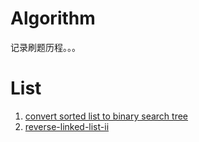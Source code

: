 # Algorithm
记录刷题历程。。。
# List
1. [convert sorted list to binary search tree](./LeetCode/convert-sorted-list-to-binary-search-tree.md)
2. [reverse-linked-list-ii](LeetCode/reverse-linked-list-ii.md)